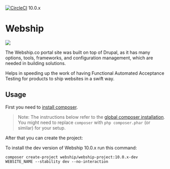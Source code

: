 [![CircleCI](https://circleci.com/gh/webship/webship/tree/10.0.x.svg?style=svg)](https://circleci.com/gh/webship/webship/tree/10.0.x) 10.0.x

# Webship

[![](https://www.drupal.org/files/styles/grid-2/public/WebshipCo-Large-V3-Logo-Color-with-padding.png)](http://drupal.org/project/webship)

The Webship.co portal site was built on top of Drupal, as it has many options, tools, frameworks, and configuration management, which are needed in building solutions.

Helps in speeding up the work of having Functional Automated Acceptance Testing for products to ship websites in a swift way.

## Usage

First you need to [install composer](https://getcomposer.org/doc/00-intro.md#installation-linux-unix-osx).

> Note: The instructions below refer to the [global composer installation](https://getcomposer.org/doc/00-intro.md#globally).
You might need to replace `composer` with `php composer.phar` (or similar)
for your setup.

After that you can create the project:


To install the dev version of Webship 10.0.x run this command:
```
composer create-project webship/webship-project:10.0.x-dev WEBSITE_NAME --stability dev --no-interaction
```
